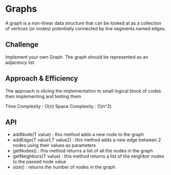 # Graphs

<!-- Short summary or background information -->

A graph is a non-linear data structure that can be looked at as a collection of vertices (or nodes) potentially
connected by line segments named edges.

## Challenge

<!-- Description of the challenge -->
Implement your own Graph. The graph should be represented as an adjacency list

## Approach & Efficiency

<!-- What approach did you take? Why? What is the Big O space/time for this approach? -->
The approach is slicing the implementation to small logical block of codes then implementing and testing them

Time Complexity : O(n)
Space Complexity : O(n^2)

## API

<!-- Description of each method publicly available in your Graph -->

- addNode(T value) : this method adds a new node to the graph
- addEdge(T value1,T value2) : this method adds a new edge between 2 nodes using their values as parameters
- getNodes() : this method returns a list of all the nodes in the graph
- getNeighbors(T value) : this method returns a list of the neighbor nodes to the passed node value
- size() : returns the number of nodes in the graph
